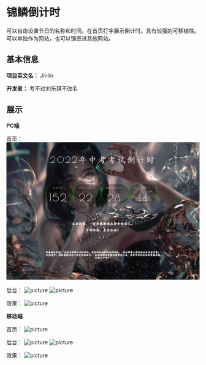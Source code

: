 # 锦鳞倒计时

可以自由设置节日的名称和时间，在首页打字展示倒计时。具有较强的可移植性。可以单独作为网站，也可以镶嵌进其他网站。

## 基本信息

**项目英文名：** Jinlin

**开发者：** 考不过刘乐琪不改名

## 展示

**PC端**

首页：
![picture](images/26ee72178d3ef204cfba836a4f4a9b2.png)

后台：
![picture](../JINLIN/images/网页捕获_18-1-2022_11431_42.192.72.187.jpeg)
![picture](JINLIN/images/网页捕获_18-1-2022_11611_42.192.72.187.jpeg)

效果：
![picture](../JINLIN/images/微信图片_20220118110642.png)

**移动端**

首页：
![picture](../JINLIN/images/微信图片_20220118111617.jpg)

后台：
![picture](../JINLIN/images/微信图片_20220118111629.jpg)
![picture](../JINLIN/images/微信图片_20220118111634.jpg)

效果：
![picture](../JINLIN/images/微信图片_20220118111639.jpg)
